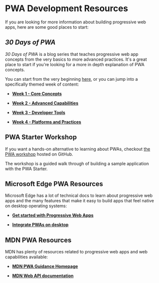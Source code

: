 # PWA Development Resources

If you are looking for more information about building progressive web apps, here are some good places to start:

## *30 Days of PWA*

*30 Days of PWA* is a blog series that teaches progressive web app concepts from the very basics to more advanced practices. It's a great place to start if you're looking for a more in depth explanation of PWA concepts.

You can start from the very beginning <a href="https://microsoft.github.io/win-student-devs/#/30DaysOfPWA/core-concepts/01" aria-label="Click here to follow instructions">here</a>, or you can jump into a specifically themed week of content:

* [**Week 1 - Core Concepts**](https://microsoft.github.io/win-student-devs/#/30DaysOfPWA/core-concepts/)

* [**Week 2 - Advanced Capabilities**](https://microsoft.github.io/win-student-devs/#/30DaysOfPWA/advanced-capabilities/)

* [**Week 3 - Developer Tools**](https://microsoft.github.io/win-student-devs/#/30DaysOfPWA/dev-tools/)

* [**Week 4 - Platforms and Practices**](https://microsoft.github.io/win-student-devs/#/30DaysOfPWA/platforms-practices/)

## PWA Starter Workshop

If you want a hands-on alternative to learning about PWAs, checkout [the PWA workshop](/home/pwa-workshop) hosted on GitHub.

The workshop is a guided walk through of building a sample application with the PWA Starter.

## Microsoft Edge PWA Resources

Microsoft Edge has a lot of technical docs to learn about progressive web apps and the many features that make it easy to build apps that feel native on desktop operating systems:

* [**Get started with Progressive Web Apps**](https://docs.microsoft.com/microsoft-edge/progressive-web-apps-chromium/how-to/)

* [**Integrate PWAs on desktop**](https://docs.microsoft.com/microsoft-edge/progressive-web-apps-chromium/how-to/icon-theme-color)

## MDN PWA Resources

MDN has plenty of resources related to progressive web apps and web capabilities available:

* [**MDN PWA Guidance Homepage**](https://developer.mozilla.org/en-US/docs/Web/Progressive_web_apps)

* [**MDN Web API documentation**](https://developer.mozilla.org/en-US/docs/Web/API)